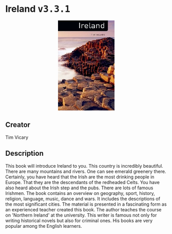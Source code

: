 
# Ireland <kbd>v3.3.1</kbd>

<center>
  <img src="./cover-1024.jpg"/>
</center>

## Creator
Tim Vicary

## Description
This book will introduce Ireland to you. This country is incredibly beautiful. There are many mountains and rivers. One can see emerald greenery there. Certainly, you have heard that the Irish are the most drinking people in Europe. That they are the descendants of the redheaded Celts. You have also heard about the Irish step and the pubs. There are lots of famous Irishmen. The book contains an overview on geography, sport, history, religion, language, music, dance and wars. It includes the descriptions of the most significant cities. The material is presented in a fascinating form as an experienced teacher created this book. The author teaches the course on 'Northern Ireland' at the university. This writer is famous not only for writing historical novels but also for criminal ones. His books are very popular among the English learners.
